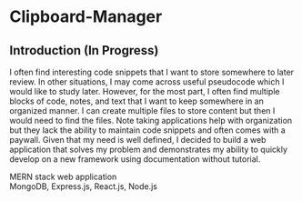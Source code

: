 # Clipboard-Manager

## Introduction (In Progress)
I often find interesting code snippets that I want to store somewhere to later review. In other situations, I may come across useful pseudocode which I would like to study later. However, for the most part, I often find multiple blocks of code, notes, and text that I want to keep somewhere in an organized manner. I can create multiple files to store content but then I would need to find the files. Note taking applications help with organization but they lack the ability to maintain code snippets and often comes with a paywall. Given that my need is well defined, I decided to build a web application that solves my problem and demonstrates my ability to quickly develop on a new framework using documentation without tutorial.

MERN stack web application <br>
MongoDB, Express.js, React.js, Node.js
